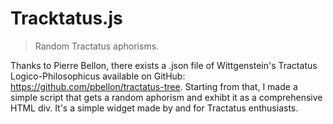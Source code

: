 # Tracktatus.js

> Random Tractatus aphorisms.

Thanks to Pierre Bellon, there exists a .json file of  Wittgenstein's  Tractatus Logico-Philosophicus available on GitHub: https://github.com/pbellon/tractatus-tree. Starting from that, I made a simple script that gets a random aphorism and exhibt it as a comprehensive HTML div. It's a simple widget made by and for Tractatus enthusiasts.